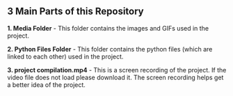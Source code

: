 ## 3 Main Parts of this Repository

**1. Media Folder** - This folder contains the images and GIFs used in the project.

**2. Python Files Folder** - This folder contains the python files (which are linked to each other) used in the project.

**3. project compilation.mp4** - This is a screen recording of the project. If the video file does not load please download it. The screen recording helps get a better idea of the project.
